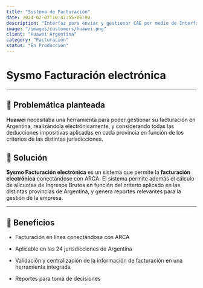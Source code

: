 ```yaml
---
title: "Sistema de Facturación"
date: 2024-02-07T10:47:55+06:00
description: "Interfaz para enviar y gestionar CAE por medio de Interfacturas"
image: "/images/customers/huawei.png"
client: "Huawei Argentina"
category: "Facturación"
status: "En Producción"
---
```

# Sysmo Facturación electrónica

---

## 🎯 Problemática planteada

**Huawei** necesitaba una herramienta para poder gestionar su facturación en Argentina, realizándola electrónicamente, y considerando todas las deducciones impositivas aplicadas en cada provincia en función de los criterios de las distintas jurisdicciones.

## 🎯 Solución

**Sysmo Facturación electrónica** es un sistema que permite la **facturación electrónica** conectándose con ARCA. El sistema permite además el cálculo de alícuotas de Ingresos Brutos en función del criterio aplicado en las distintas provincias de Argentina, y genera reportes relevantes para la gestión de la empresa.

---

## 🧩 Beneficios

- Facturación en línea conectándose con ARCA

- Aplicable en las 24 jurisdicciones de Argentina

- Validación y centralización de la información de facturación en una herramienta integrada

- Reportes para toma de decisiones


